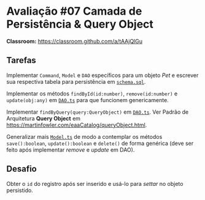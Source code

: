 # Avaliação #07 Camada de Persistência & Query Object

**Classroom:** <https://classroom.github.com/a/tAAjQlGu>

## Tarefas

Implementar `Command`, `Model` e `DAO` específicos para um objeto _Pet_ e escrever sua respectiva tabela para persistência em [`schema.sql`](webservice/schema.sql).

Implementar os métodos `findById(id:number)`, `remove(id:number)` e `update(obj:any)` em [`DAO.ts`](webservice/src/Persistence/DAO.ts) para que funcionem genericamente.

Implementar `findByQuery(query:QueryObject)` em [`DAO.ts`](webservice/src/Persistence/DAO.ts). Ver Padrão de Arquitetura **Query Object** em <https://martinfowler.com/eaaCatalog/queryObject.html>.

Generalizar mais [`Model.ts`](webservice/src/Model/Model.ts) de modo a contemplar os métodos `save():boolean`, `update():boolean` e `delete()` de forma genérica (deve ser feito após implementar _remove_ e _update_ em DAO).

## Desafio

Obter o `id` do registro após ser inserido e usá-lo para _settar_ no objeto persistido.
